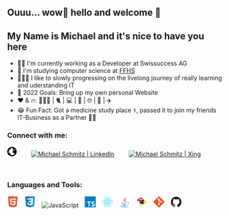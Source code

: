 ## Ouuu... wow🐉 hello and welcome 🙏

## My Name is Michael and it's nice to have you here
- 👨‍💻 I'm currently working as a Developer at Swissuccess AG
- 📜 I'm studying computer science at [FFHS](https://www.ffhs.ch/en/degree-programmes/bachelor/informatik)
- 🚶🏻‍♂️ I like to slowly progressing on the livelong journey of really learning and uderstanding IT
- 🥅 2022 Goals: Bring up my own personal Website
- ❤️ & 🔥: 👨‍👩‍👧 | 🐈 | 💻 | 💪 | 🤓 | 🎿 | ✈️
- 😂 Fun Fact: Got a medicine study place ⚕️, passed it to join my friends IT-Business as a Partner 👨‍💼

### Connect with me:

[<img float="left" alt="Swissuccess AG" width="22px" src="https://raw.githubusercontent.com/iconic/open-iconic/master/svg/globe.svg" />](https://www.swissuccess.ch/)
[<img float="left" alt="Michael Schmitz | LinkedIn" width="22px" src="https://cdn.jsdelivr.net/npm/simple-icons@v3/icons/linkedin.svg" style="margin-left:30px;"/>](https://www.linkedin.com/in/michael-schmitz-b25b6614a/)
[<img float="left" alt="Michael Schmitz | Xing" width="22px" src="https://cdn.jsdelivr.net/npm/simple-icons@v3/icons/xing.svg" style="margin-left:30px;"/>](https://www.xing.com/profile/Michael_Schmitz425/cv)

<br />

### Languages and Tools:

<img alt="HTML 5" width="26px" src="https://raw.githubusercontent.com/devicons/devicon/master/icons/html5/html5-original.svg"/>
<img alt="CSS 3" width="26px" src="https://raw.githubusercontent.com/devicons/devicon/master/icons/css3/css3-original.svg" style="margin-left:10px;"/>
<img alt="JavaScript" width="26px" src="https://raw.githubusercontent.com/jmnote/z-icons/master/svg/javascript.svg" style="margin-left:10px;"/>
<img alt="TypeScript" width="26px" src="https://raw.githubusercontent.com/devicons/devicon/master/icons/typescript/typescript-plain.svg" style="margin-left:10px;"/>
<img alt="React.js" width="26px" src="https://raw.githubusercontent.com/devicons/devicon/master/icons/react/react-original.svg" style="margin-left:10px;"/>
<img alt="Java" width="26px" src="https://raw.githubusercontent.com/devicons/devicon/master/icons/java/java-original.svg" style="margin-left:10px;"/>
<img alt="JetBrains IDEs" width="26px" src="https://raw.githubusercontent.com/devicons/devicon/master/icons/jetbrains/jetbrains-original.svg" style="margin-left:10px;"/>
<img alt="Git" width="26px" src="https://raw.githubusercontent.com/devicons/devicon/master/icons/git/git-original.svg" style="margin-left:10px;"/>
<img alt="GitHub" width="26px" src="https://raw.githubusercontent.com/devicons/devicon/master/icons/github/github-original.svg" style="margin-left:10px;"/>
